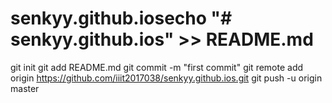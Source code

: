# senkyy.github.iosecho "# senkyy.github.ios" >> README.md
git init
git add README.md
git commit -m "first commit"
git remote add origin https://github.com/iiit2017038/senkyy.github.ios.git
git push -u origin master

